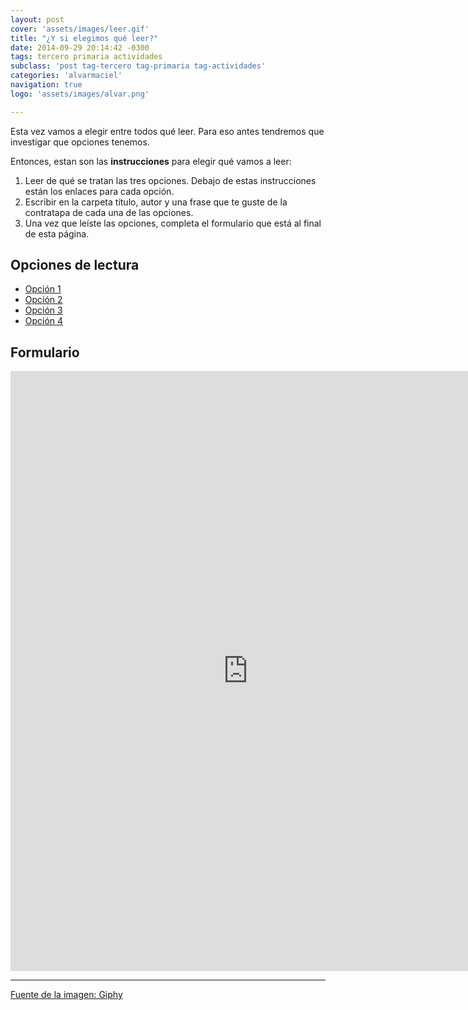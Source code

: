 ```yaml
---
layout: post
cover: 'assets/images/leer.gif'
title: "¿Y si elegimos qué leer?"
date: 2014-09-29 20:14:42 -0300
tags: tercero primaria actividades
subclass: 'post tag-tercero tag-primaria tag-actividades'
categories: 'alvarmaciel'
navigation: true
logo: 'assets/images/alvar.png'

---
```




Esta vez vamos a elegir entre todos qué leer. Para eso antes tendremos que investigar que opciones tenemos.


<!--more-->

Entonces, estan son las **instrucciones** para elegir qué vamos a leer:

1. Leer de qué se tratan las tres opciones. Debajo de estas instrucciones están los enlaces para cada opción.
2. Escribir en la carpeta título, autor y una frase que te guste de la contratapa de cada una de las opciones.
3. Una vez que leíste las opciones, completa el formulario que está al final de esta página.

## Opciones de lectura

- [Opción 1](https://amaciel.makes.org/thimble/LTExMDA0MTQ3MjA=/momo)
- [Opción 2](https://amaciel.makes.org/thimble/ODEyMjUzNDQw/jim-bot%C3%B3n)
- [Opción 3](https://amaciel.makes.org/thimble/MTQ0OTc4NzY0OA==/los-desmaravilladores)
- [Opción 4](https://amaciel.makes.org/thimble/LTE1MTk3Nzk1ODQ=/cupido-13)

## Formulario

<iframe src="https://docs.google.com/forms/d/1D40ewz7Har0CtXuBKnsZVFm6iRu4r9Yzsi93uEeYVjo/viewform?embedded=true" width="760" height="960" frameborder="0" marginheight="0" marginwidth="0">Cargando...</iframe>

---

[Fuente de la imagen: Giphy](http://giphy.com/gifs/wtf-epic-sSDFQDR1ZsZTG "Fuente de la imagen")
